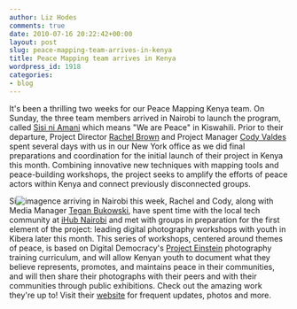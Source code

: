 ```yaml
---
author: Liz Hodes
comments: true
date: 2010-07-16 20:22:42+00:00
layout: post
slug: peace-mapping-team-arrives-in-kenya
title: Peace Mapping team arrives in Kenya
wordpress_id: 1918
categories:
- blog
---
```


It's been a thrilling two weeks for our Peace Mapping Kenya team. On Sunday, the three team members arrived in Nairobi to launch the program, called [Sisi ni Amani](http://digital-democracy.org/what-we-do/programs/#si) which means "We are Peace" in Kiswahili. Prior to their departure, Project Director [Rachel Brown](http://www.wemappeace.org/rachel/) and Project Manager [Cody Valdes](http://www.wemappeace.org/cody/) spent several days with us in our New York office as we did final preparations and coordination for the initial launch of their project in Kenya this month. Combining innovative new techniques with mapping tools and peace-building workshops, the project seeks to amplify the efforts of peace actors within Kenya and connect previously disconnected groups.

Si![image](http://farm5.static.flickr.com/4140/4795505646_6cb4e1b5c0_m.jpg)nce arriving in Nairobi this week, Rachel and Cody, along with Media Manager [Tegan Bukowski](http://www.wemappeace.org/tegan/), have spent time with the local tech community at [iHub Nairobi](http://www.ihub.co.ke/blog/) and met with groups in preparation for the first element of the project: leading digital photography workshops with youth in Kibera later this month. This series of workshops, centered around themes of peace, is based on Digital Democracy's [Project Einstein](http://digital-democracy.org/what-we-do/programs/#projecteinstein) photography training curriculum, and will allow Kenyan youth to document what they believe represents, promotes, and maintains peace in their communities, and will then share their photographs with their peers and with their communities through public exhibitions. Check out the amazing work they're up to! Visit their [website](http://sisiniamani.org/) for frequent updates, photos and more.
